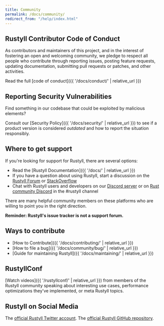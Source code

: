 ```yaml
---
title: Community
permalink: /docs/community/
redirect_from: "/help/index.html"
---
```


## Rustyll Contributor Code of Conduct

As contributors and maintainers of this project, and in the interest of fostering an open and welcoming community, we pledge to respect all people who contribute through reporting issues, posting feature requests, updating documentation, submitting pull requests or patches, and other activities.

Read the full [code of conduct]({{ '/docs/conduct/' | relative_url }})

## Reporting Security Vulnerabilities

Find something in our codebase that could be exploited by malicious elements?

Consult our [Security Policy]({{ '/docs/security/' | relative_url }}) to see if a product version is considered *outdated* and how to report
the situation responsibly.

## Where to get support

If you're looking for support for Rustyll, there are several options:

* Read the [Rustyll Documentation]({{ '/docs/' | relative_url }})
* If you have a question about using Rustyll, start a discussion on the [Rustyll Forum](https://forum.rustyll.com/) or [StackOverflow](https://stackoverflow.com/questions/tagged/rustyll)
* Chat with Rustyll users and developers on our [Discord server](https://discord.gg/rustyll) or on [Rust community Discord](https://discord.gg/rust) in the #rustyll channel

There are many helpful community members on these platforms who are willing to point you in the right direction.

**Reminder: Rustyll's issue tracker is not a support forum.**

## Ways to contribute

* [How to Contribute]({{ '/docs/contributing/' | relative_url }})
* [How to file a bug]({{ '/docs/community/bug/' | relative_url }})
* [Guide for maintaining Rustyll]({{ '/docs/maintaining/' | relative_url }})

## RustyllConf

[Watch videos]({{ '/rustyllconf/' | relative_url }}) from members of the Rustyll community speaking about interesting use cases, performance optimizations they've implemented, or meta Rustyll topics.

## Rustyll on Social Media

The [official Rustyll Twitter account](https://twitter.com/rustyll).
The [official Rustyll GitHub repository](https://github.com/rustyll/rustyll).
